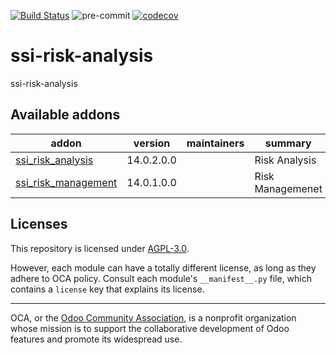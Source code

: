 [![Build Status](https://travis-ci.com/open-synergy/ssi-risk-analysis.svg?branch=14.0)](https://travis-ci.com/open-synergy/ssi-risk-analysis)
![pre-commit](https://github.com/open-synergy/ssi-risk-analysis/actions/workflows/pre-commit.yml/badge.svg)
[![codecov](https://codecov.io/gh/open-synergy/ssi-risk-analysis/branch/14.0/graph/badge.svg)](https://codecov.io/gh/open-synergy/ssi-risk-analysis)

<!-- /!\ do not modify above this line -->

# ssi-risk-analysis

ssi-risk-analysis

<!-- /!\ do not modify below this line -->

<!-- prettier-ignore-start -->

[//]: # (addons)

Available addons
----------------
addon | version | maintainers | summary
--- | --- | --- | ---
[ssi_risk_analysis](ssi_risk_analysis/) | 14.0.2.0.0 |  | Risk Analysis
[ssi_risk_management](ssi_risk_management/) | 14.0.1.0.0 |  | Risk Managemenet

[//]: # (end addons)

<!-- prettier-ignore-end -->

## Licenses

This repository is licensed under [AGPL-3.0](LICENSE).

However, each module can have a totally different license, as long as they adhere to OCA
policy. Consult each module's `__manifest__.py` file, which contains a `license` key
that explains its license.

----

OCA, or the [Odoo Community Association](http://odoo-community.org/), is a nonprofit
organization whose mission is to support the collaborative development of Odoo features
and promote its widespread use.
